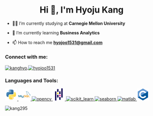 <h1 align="center">Hi 👋, I'm Hyoju Kang</h1>

- 👨‍💻 I’m currently studying at **Carnegie Mellon University**

- 🌱 I’m currently learning **Business Analytics**

- 📫 How to reach me **hyojoo1531@gmail.com**
  
<h3 align="left">Connect with me:</h3>
<p align="left">
    <a href="https://www.linkedin.com/in/kanghyo/" target="blank">
        <img align="center" src="https://img.shields.io/badge/-LinkedIn-0077B5?style=flat&logo=LinkedIn&logoColor=white" alt="kanghyo" height="30" />
    </a>
    <a href="https://www.leetcode.com/hyojoo1531" target="blank">
        <img align="center" src="https://img.shields.io/badge/-LeetCode-FFA116?style=for-the-badge&logo=LeetCode&logoColor=black" alt="hyojoo1531" height="30" />
    </a>
</p>


<h3 align="left">Languages and Tools:</h3>
<p align="left"> 
<a href="https://www.python.org" target="_blank" rel="noreferrer"> 
    <img src="https://raw.githubusercontent.com/devicons/devicon/master/icons/python/python-original.svg" alt="python" width="40" height="40"/> 
</a> 
<a href="https://www.mysql.com/" target="_blank" rel="noreferrer"> 
    <img src="https://raw.githubusercontent.com/devicons/devicon/master/icons/mysql/mysql-original-wordmark.svg" alt="mysql" width="40" height="40"/> 
</a>
<a href="https://opencv.org/" target="_blank" rel="noreferrer"> 
    <img src="https://www.vectorlogo.zone/logos/opencv/opencv-icon.svg" alt="opencv" width="40" height="40"/> 
</a> 
<a href="https://pandas.pydata.org/" target="_blank" rel="noreferrer"> 
    <img src="https://raw.githubusercontent.com/devicons/devicon/2ae2a900d2f041da66e950e4d48052658d850630/icons/pandas/pandas-original.svg" alt="pandas" width="40" height="40"/> 
</a> 
<a href="https://scikit-learn.org/" target="_blank" rel="noreferrer"> 
    <img src="https://upload.wikimedia.org/wikipedia/commons/0/05/Scikit_learn_logo_small.svg" alt="scikit_learn" width="40" height="40"/> 
</a> 
<a href="https://seaborn.pydata.org/" target="_blank" rel="noreferrer"> 
    <img src="https://seaborn.pydata.org/_images/logo-mark-lightbg.svg" alt="seaborn" width="40" height="40"/> 
</a> 
<a href="https://www.mathworks.com/" target="_blank" rel="noreferrer"> 
    <img src="https://upload.wikimedia.org/wikipedia/commons/2/21/Matlab_Logo.png" alt="matlab" width="40" height="40"/> 
</a> 
<a href="https://www.cprogramming.com/" target="_blank" rel="noreferrer"> 
    <img src="https://raw.githubusercontent.com/devicons/devicon/master/icons/c/c-original.svg" alt="c" width="40" height="40"/> 
</a> 
</p>


<p><img align="left" src="https://github-readme-stats.vercel.app/api/top-langs?username=kang295&show_icons=true&locale=en&layout=compact" alt="kang295" /></p>
